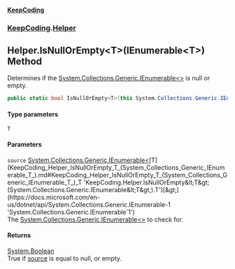 #### [KeepCoding](index.md 'index')
### [KeepCoding](KeepCoding.md 'KeepCoding').[Helper](KeepCoding_Helper.md 'KeepCoding.Helper')
## Helper.IsNullOrEmpty&lt;T&gt;(IEnumerable&lt;T&gt;) Method
Determines if the [System.Collections.Generic.IEnumerable&lt;&gt;](https://docs.microsoft.com/en-us/dotnet/api/System.Collections.Generic.IEnumerable-1 'System.Collections.Generic.IEnumerable`1') is null or empty.  
```csharp
public static bool IsNullOrEmpty<T>(this System.Collections.Generic.IEnumerable<T> source);
```
#### Type parameters
<a name='KeepCoding_Helper_IsNullOrEmpty_T_(System_Collections_Generic_IEnumerable_T_)_T'></a>
`T`  
  
#### Parameters
<a name='KeepCoding_Helper_IsNullOrEmpty_T_(System_Collections_Generic_IEnumerable_T_)_source'></a>
`source` [System.Collections.Generic.IEnumerable&lt;](https://docs.microsoft.com/en-us/dotnet/api/System.Collections.Generic.IEnumerable-1 'System.Collections.Generic.IEnumerable`1')[T](KeepCoding_Helper_IsNullOrEmpty_T_(System_Collections_Generic_IEnumerable_T_).md#KeepCoding_Helper_IsNullOrEmpty_T_(System_Collections_Generic_IEnumerable_T_)_T 'KeepCoding.Helper.IsNullOrEmpty&lt;T&gt;(System.Collections.Generic.IEnumerable&lt;T&gt;).T')[&gt;](https://docs.microsoft.com/en-us/dotnet/api/System.Collections.Generic.IEnumerable-1 'System.Collections.Generic.IEnumerable`1')  
The [System.Collections.Generic.IEnumerable&lt;&gt;](https://docs.microsoft.com/en-us/dotnet/api/System.Collections.Generic.IEnumerable-1 'System.Collections.Generic.IEnumerable`1') to check for.
  
#### Returns
[System.Boolean](https://docs.microsoft.com/en-us/dotnet/api/System.Boolean 'System.Boolean')  
True if [source](KeepCoding_Helper_IsNullOrEmpty_T_(System_Collections_Generic_IEnumerable_T_).md#KeepCoding_Helper_IsNullOrEmpty_T_(System_Collections_Generic_IEnumerable_T_)_source 'KeepCoding.Helper.IsNullOrEmpty&lt;T&gt;(System.Collections.Generic.IEnumerable&lt;T&gt;).source') is equal to null, or empty.
